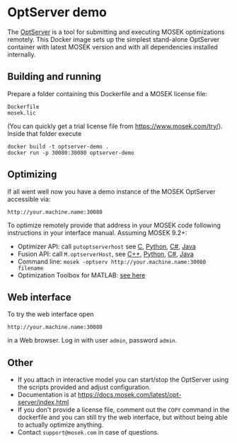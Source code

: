 # OptServer demo

The [OptServer](https://docs.mosek.com/9.2/opt-server/index.html) is a tool for submitting and executing MOSEK optimizations remotely. This Docker image sets up the simplest stand-alone OptServer container with latest MOSEK version and with all dependencies installed internally. 

## Building and running

Prepare a folder containing this Dockerfile and a MOSEK license file:

```
Dockerfile
mosek.lic
```

(You can quickly get a trial license file from https://www.mosek.com/try/). Inside that folder execute

```
docker build -t optserver-demo .
docker run -p 30080:30080 optserver-demo
```

## Optimizing

If all went well now you have a demo instance of the MOSEK OptServer accessible via:

```
http://your.machine.name:30080
```

To optimize remotely provide that address in your MOSEK code following instructions in your interface manual. Assuming MOSEK 9.2+:

* Optimizer API: call ``putoptserverhost`` see [C](https://docs.mosek.com/latest/capi/tutorial-remote-optimization.html), [Python](https://docs.mosek.com/latest/pythonapi/tutorial-remote-optimization.html), [C#](https://docs.mosek.com/latest/dotnetapi/tutorial-remote-optimization.html), [Java](https://docs.mosek.com/latest/javaapi/tutorial-remote-optimization.html)
* Fusion API: call ``M.optserverHost``, see [C++](https://docs.mosek.com/latest/cxxfusion/tutorial-remote-optimization.html), [Python](https://docs.mosek.com/latest/pythonfusion/tutorial-remote-optimization.html), [C#](https://docs.mosek.com/latest/dotnetfusion/tutorial-remote-optimization.html), [Java](https://docs.mosek.com/latest/javafusion/tutorial-remote-optimization.html)
* Command line: ``mosek -optserv http://your.machine.name:30080 filename``
* Optimization Toolbox for MATLAB: [see here](https://docs.mosek.com/latest/toolbox/tutorial-remote-optimization.html)

## Web interface

To try the web interface open 

```http://your.machine.name:30080```

in a Web browser. Log in with user ``admin``, password ``admin``.

## Other

* If you attach in interactive model you can start/stop the OptServer using the scripts provided and adjust configuration.
* Documentation is at https://docs.mosek.com/latest/opt-server/index.html
* If you don't provide a license file, comment out the ``COPY`` command in the dockerfile and you can still try the web interface, but without being able to actually optimize anything.
* Contact ``support@mosek.com`` in case of questions.

